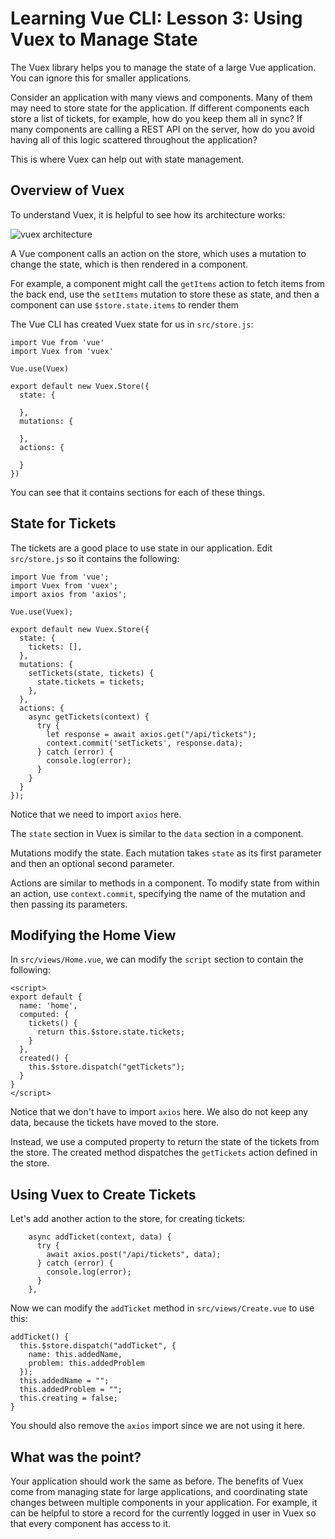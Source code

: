 # Learning Vue CLI: Lesson 3: Using Vuex to Manage State

The Vuex library helps you to manage the state of a large Vue application. You can ignore this for smaller applications.

Consider an application with many views and components. Many of them may need to store state for the application. If different components each store a list of tickets, for example, how do you keep them all in sync? If many components are calling a REST API on the server, how do you avoid having all of this logic scattered throughout the application?

This is where Vuex can help out with state management.

## Overview of Vuex

To understand Vuex, it is helpful to see how its architecture works:

![vuex architecture](/screenshots/vuex.png)

A Vue component calls an action on the store, which uses a mutation to change the state, which is then rendered in a component.

For example, a component might call the `getItems` action to fetch items from the back end, use the `setItems` mutation to store these as state, and then a component can use `$store.state.items` to render them

The Vue CLI has created Vuex state for us in `src/store.js`:

```
import Vue from 'vue'
import Vuex from 'vuex'

Vue.use(Vuex)

export default new Vuex.Store({
  state: {

  },
  mutations: {

  },
  actions: {

  }
})
```

You can see that it contains sections for each of these things.

## State for Tickets

The tickets are a good place to use state in our application. Edit `src/store.js` so it contains the following:

```
import Vue from 'vue';
import Vuex from 'vuex';
import axios from 'axios';

Vue.use(Vuex);

export default new Vuex.Store({
  state: {
    tickets: [],
  },
  mutations: {
    setTickets(state, tickets) {
      state.tickets = tickets;
    },
  },
  actions: {
    async getTickets(context) {
      try {
        let response = await axios.get("/api/tickets");
        context.commit('setTickets', response.data);
      } catch (error) {
        console.log(error);
      }
    }
  }
});
```

Notice that we need to import `axios` here.

The `state` section in Vuex is similar to the `data` section in a component.

Mutations modify the state. Each mutation takes `state` as its first parameter and then an optional second parameter.

Actions are similar to methods in a component. To modify state from within an action, use `context.commit`, specifying the name of the mutation and then passing its parameters.

## Modifying the Home View

In `src/views/Home.vue`, we can modify the `script` section to contain the following:

```
<script>
export default {
  name: 'home',
  computed: {
    tickets() {
      return this.$store.state.tickets;
    }
  },
  created() {
    this.$store.dispatch("getTickets");
  }
}
</script>
```

Notice that we don't have to import `axios` here. We also do not keep any data, because the tickets have moved to the store.

Instead, we use a computed property to return the state of the tickets from the store. The created method dispatches the `getTickets` action defined in the store.

## Using Vuex to Create Tickets

Let's add another action to the store, for creating tickets:

```
    async addTicket(context, data) {
      try {
        await axios.post("/api/tickets", data);
      } catch (error) {
        console.log(error);
      }
    },
```

Now we can modify the `addTicket` method in `src/views/Create.vue` to use this:

```
addTicket() {
  this.$store.dispatch("addTicket", {
    name: this.addedName,
    problem: this.addedProblem
  });
  this.addedName = "";
  this.addedProblem = "";
  this.creating = false;
}
```

You should also remove the `axios` import since we are not using it here.

## What was the point?

Your application should work the same as before. The benefits of Vuex come from managing state for large applications, and coordinating state changes between multiple components in your application. For example, it can be helpful to store a record for the currently logged in user in Vuex so that every component has access to it.
